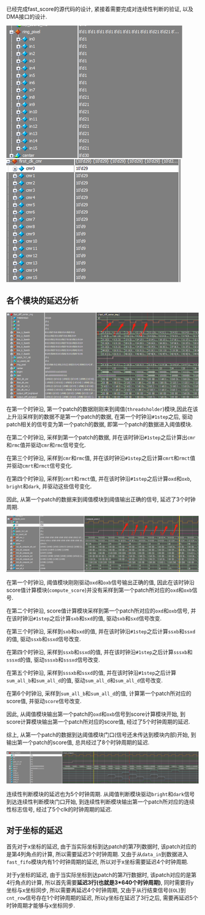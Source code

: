 已经完成fast_score的源代码的设计, 紧接着需要完成对连续性判断的验证, 以及DMA接口的设计.

![连续的patch](../asset/20221115170245.png)  
![第一拍计算到的cmr](../asset/20221115170317.png)  

## 各个模块的延迟分析

![threadsholder延迟](../asset/20221115193054.png)  

在第一个时钟沿, 第一个patch的数据刚刚来到阈值(`threadsholder`)模块,因此在该上升沿采样到的数据不是第一个patch的数据, 在第一个时钟沿`#1step`之后, 驱动patch相关的信号变为第一个patch的数据, 即第一个patch的数据进入阈值模块.

在第二个时钟沿, 采样到第一个patch的数据, 并在该时钟沿`#1step`之后计算出`cmr`和`rmc`值并驱动`cmr`和`rmc`信号变化.

在第三个时钟沿, 采样到`cmr`和`rmc`值, 并在该时钟沿`#1step`之后计算`cmrt`和`rmct`值并驱动`cmrt`和`rmct`信号变化.

在第四个时钟沿, 采样到`cmrt`和`rmct`值, 并在该时钟沿`#1step`之后计算`oxd`和`oxb`, `bright`和`dark`, 并驱动这些信号变化.

因此, 从第一个patch的数据来到阈值模块到阈值输出正确的信号, 延迟了3个时钟周期.

![compute_score模块](../asset/20221115194445.png)  

在第一个时钟沿, 阈值模块刚刚驱动`oxd`和`oxb`信号输出正确的值, 因此在该时钟沿score值计算模块(`compute_score`)并没有采样到第一个patch所对应的`oxd`和`oxb`信号.

在第二个时钟沿, score值计算模块采样到第一个patch所对应的`oxd`和`oxb`信号, 并在该时钟沿`#1step`之后计算`sxb`和`sxd`的值, 驱动`sxb`和`sxd`信号改变.

在第三个时钟沿, 采样到`sxb`和`sxd`的值, 并在该时钟沿`#1step`之后计算`ssxb`和`ssxd`的值, 驱动`ssxb`和`ssxd`信号改变.

在第四个时钟沿, 采样到`ssxb`和`ssxd`的值, 并在该时钟沿`#1step`之后计算`sssxb`和`sssxd`的值, 驱动`sssxb`和`sssxd`信号改变.

在第五个时钟沿, 采样到`sssxb`和`ssxd`的值, 并在该时钟沿`#1step`之后计算`sum_all_b`和`sum_all_d`的值, 驱动`sum_all_d`和`sum_all_d`信号改变.

在第6个时钟沿, 采样到`sum_all_b`和`sum_all_d`的值, 计算第一个patch所对应的score值, 并驱动`score`信号改变.

因此, 从阈值模块输出第一个patch的`oxd`和`oxb`信号到score计算模块开始, 到score计算模块输出第一个patch所对应的score值, 经过了5个时钟周期的延迟.

综上, 从第一个patch的数据到达阈值模块门口(信号还未传达到模块内部)开始, 到输出第一个patch的score值, 总共经过了8个时钟周期的延迟.

![contig_process](../asset/20221115195918.png)  

连续性判断模块的延迟也为5个时钟周期. 从阈值判断模块驱动`bright`和`dark`信号到达连续性判断模块门口开始, 到连续性判断模块输出第一个patch所对应的连续性标志信号, 经过了5个clk的时钟周期的延迟.

## 对于坐标的延迟

首先对于x坐标的延迟, 由于当实际坐标到达patch的第7列数据时, 该patch对应的是第4列角点的计算, 所以需要延迟3个时钟周期. 又由于从`data_in`到数据进入`fast_fifo`模块内有1个时钟周期的延迟, 所以对于x坐标需要延迟4个时钟周期.

对于y坐标的延迟, 由于当实际坐标到达patch的第7行数据时, 该patch对应的是第4行角点的计算, 所以首先需要**延迟3行(也就是3*640个时钟周期)**, 同时需要将y坐标与x坐标同步, 所以需要再延迟4个时钟周期, 又由于从行结束信号(`EOL`)到`cnt_row`信号存在1个时钟周期的延迟, 所以y坐标在延迟了3行之后, 需要再延迟5个时钟周期才能够与x坐标同步.
